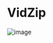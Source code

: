 # VidZip
 
![image](https://github.com/user-attachments/assets/73f31943-f609-4023-984e-159138806928)
